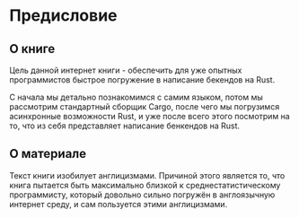 # Предисловие

## О книге

Цель данной интернет книги - обеспечить для уже опытных программистов быстрое погружение в написание бекендов на Rust.

С начала мы детально познакомимся с самим языком, потом мы рассмотрим стандартный сборщик Cargo, после чего мы погрузимся асинхронные возможности Rust, и уже после всего этого посмотрим на то, что из себя представляет написание бенкендов на Rust.

## О материале

Текст книги изобилует англицизмами. Причиной этого является то, что книга пытается быть максимально близкой к среднестатистическому программисту, который довольно сильно погружён в англоязычную интернет среду, и сам пользуется этими англицизмами.
